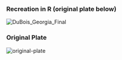 ### Recreation in R (original plate below)

![DuBois_Georgia_Final](https://user-images.githubusercontent.com/79040885/124322746-e84ec680-db77-11eb-8d9d-be30b4d72b19.jpg)

### Original Plate

![original-plate](https://user-images.githubusercontent.com/79040885/124322766-f3a1f200-db77-11eb-80dd-673f3f121088.jpeg)
